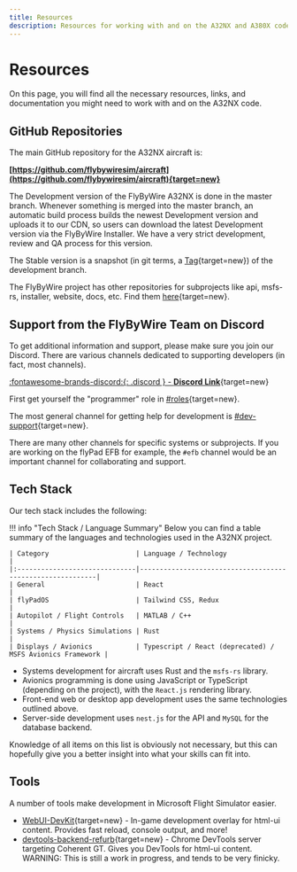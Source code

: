 ```yaml
---
title: Resources
description: Resources for working with and on the A32NX and A380X code.
---
```


# Resources

On this page, you will find all the necessary resources, links, and documentation you might need to work with and on the
A32NX code.

## GitHub Repositories

The main GitHub repository for the A32NX aircraft is:

**[https://github.com/flybywiresim/aircraft](https://github.com/flybywiresim/aircraft){target=new}**

The Development version of the FlyByWire A32NX is done in the master branch. Whenever something is merged into the 
master branch, an automatic build process builds the newest Development version and uploads it to our CDN, so users can 
download the latest Development version via the FlyByWire Installer. We have a very strict development, review and QA 
process for this version.

The Stable version is a snapshot (in git terms, a [Tag](https://github.com/flybywiresim/aircraft/tags){target=new}) of 
the development branch.

The FlyByWire project has other repositories for subprojects like api, msfs-rs, installer, website, docs, etc. Find them
[here](https://github.com/orgs/flybywiresim/repositories){target=new}.

## Support from the FlyByWire Team on Discord

To get additional information and support, please make sure you join our Discord. There are various channels dedicated 
to supporting developers (in fact, most channels).

[:fontawesome-brands-discord:{: .discord } - **Discord Link**](https://discord.gg/flybywire){target=new}

First get yourself the "programmer" role in 
[#roles](https://discord.com/channels/738864299392630914/751780817772216401/816730253543604224){target=new}.

The most general channel for getting help for development is [#dev-support](https://discord.gg/v3jAxJpwZm){target=new}.

There are many other channels for specific systems or subprojects. If you are working on the flyPad EFB for example, the
`#efb` channel would be an important channel for collaborating and support.

## Tech Stack

Our tech stack includes the following:

!!! info "Tech Stack / Language Summary"
    Below you can find a table summary of the languages and technologies used in the A32NX project.

    | Category                      | Language / Technology                                     |
    |:------------------------------|-----------------------------------------------------------|
    | General                       | React                                                     |
    | flyPadOS                      | Tailwind CSS, Redux                                       |
    | Autopilot / Flight Controls   | MATLAB / C++                                              |
    | Systems / Physics Simulations | Rust                                                      |
    | Displays / Avionics           | Typescript / React (deprecated) / MSFS Avionics Framework |

- Systems development for aircraft uses Rust and the `msfs-rs` library.
- Avionics programming is done using JavaScript or TypeScript (depending on the project), with the `React.js` rendering 
  library.
- Front-end web or desktop app development uses the same technologies outlined above.
- Server-side development uses `nest.js` for the API and `MySQL` for the database backend.

Knowledge of all items on this list is obviously not necessary, but this can hopefully give you a better insight into 
what your skills can fit into.

## Tools

A number of tools make development in Microsoft Flight Simulator easier.

- [WebUI-DevKit](https://github.com/dga711/msfs-webui-devkit){target=new} - In-game development overlay for html-ui 
  content. Provides fast reload, console output, and more!
- [devtools-backend-refurb](https://github.com/dga711/devtools-backend-refurb){target=new} - Chrome DevTools server 
  targeting Coherent GT. Gives you DevTools for html-ui content. WARNING: This is still a work in progress, and tends to 
  be very finicky.
